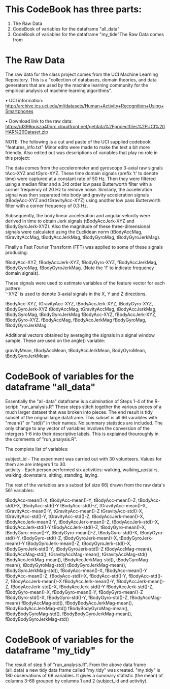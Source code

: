 


This CodeBook has three parts:
=============================

1) The Raw Data
2) CodeBook of variables for the dataframe "all_data"
3) CodeBook of variables for the dataframe "my_tide"The Raw Data comes from 


The Raw Data
===============

The raw data for the class project comes from the UCI Machine Learning Repository. 
This is a "collection of databases, domain theories, and data generators that are
used by the machine learning community for the empirical analysis of machine learning algorithms".

• UCI information: http://archive.ics.uci.edu/ml/datasets/Human+Activity+Recognition+Using+Smartphones

• Download link to the raw data: https://d396qusza40orc.cloudfront.net/getdata%2Fprojectfiles%2FUCI%20HAR%20Dataset.zip

NOTE: The following is a cut and paste of the UCI supplied codebook: "features_info.txt" 
Minor edits were made to make the text a bit more friendly.
Also edited out was descriptions of variables that play no role in this project:

The data comes from the accelerometer and gyroscope 3-axial raw signals tAcc-XYZ and tGyro-XYZ. 
These time domain signals (prefix 't' to denote time) were captured at a constant rate of 50 Hz. 
Then they were filtered using a median filter and a 3rd order low pass Butterworth filter with a corner frequency
of 20 Hz to remove noise. Similarly, the acceleration signal was then separated into body and gravity 
acceleration signals (tBodyAcc-XYZ and tGravityAcc-XYZ) using another low pass Butterworth filter with a corner frequency of 0.3 Hz. 

Subsequently, the body linear acceleration and angular velocity were derived in time to obtain Jerk signals 
(tBodyAccJerk-XYZ and tBodyGyroJerk-XYZ). Also the magnitude of these three-dimensional signals were calculated
using the Euclidean norm (tBodyAccMag, tGravityAccMag, tBodyAccJerkMag, tBodyGyroMag, tBodyGyroJerkMag). 

Finally a Fast Fourier Transform (FFT) was applied to some of these signals producing:

fBodyAcc-XYZ, 
fBodyAccJerk-XYZ, 
fBodyGyro-XYZ, 
fBodyAccJerkMag,
fBodyGyroMag, 
fBodyGyroJerkMag. 
(Note the 'f' to indicate frequency domain signals). 

These signals were used to estimate variables of the feature vector for each pattern:  
'-XYZ' is used to denote 3-axial signals in the X, Y and Z directions.

tBodyAcc-XYZ, tGravityAcc-XYZ, tBodyAccJerk-XYZ, tBodyGyro-XYZ, tBodyGyroJerk-XYZ
tBodyAccMag, tGravityAccMag, tBodyAccJerkMag, tBodyGyroMag, tBodyGyroJerkMag
fBodyAcc-XYZ, fBodyAccJerk-XYZ, fBodyGyro-XYZ. fBodyAccMag, fBodyAccJerkMag
fBodyGyroMag, fBodyGyroJerkMag

Additional vectors obtained by averaging the signals in a signal window sample. 
These are used on the angle() variable:

gravityMean, tBodyAccMean, tBodyAccJerkMean, BodyGyroMean, tBodyGyroJerkMean


CodeBook of variables for the dataframe "all_data"
==================================================

Essentially the "all-data" dataframe is a culmination of Steps 1-4 of the R-script: "run_analysis.R"
These steps stitch together the various pieces of a much larger dataset that was broken into pieces.
The end result is tidy subset of the orignal large dataframe.
This subset is all 66 varaibles with "mean()" or "std()" in their names. 
No summary statistics are included.
The only change to any vector of variables involves the conversion of the intergers 1-6 into their descriptive labels. 
This is explained thouroughly in the comments of "run_analysis.R".

The complete list of variables:

subject_id -  The experiment was carried out with 30 volunteers. Values for them are are integers 1 to 30.  
activity - Each person performed six activities: walking, walking_upstairs, walking_downstairs, sitting, standing, laying.

The rest of the variables are a subset (of size 66) drawn from the raw data's 561 variables:

tBodyAcc-mean()-X, tBodyAcc-mean()-Y, tBodyAcc-mean()-Z, tBodyAcc-std()-X, tBodyAcc-std()-Y
tBodyAcc-std()-Z, tGravityAcc-mean()-X, tGravityAcc-mean()-Y, tGravityAcc-mean()-Z
tGravityAcc-std()-X, tGravityAcc-std()-Y, tGravityAcc-std()-Z, tBodyAccJerk-mean()-X, 
tBodyAccJerk-mean()-Y, tBodyAccJerk-mean()-Z, tBodyAccJerk-std()-X, tBodyAccJerk-std()-Y
tBodyAccJerk-std()-Z, tBodyGyro-mean()-X, tBodyGyro-mean()-Y, tBodyGyro-mean()-Z, tBodyGyro-std()-X, 
tBodyGyro-std()-Y, tBodyGyro-std()-Z, tBodyGyroJerk-mean()-X, tBodyGyroJerk-mean()-Y
tBodyGyroJerk-mean()-Z, tBodyGyroJerk-std()-X, tBodyGyroJerk-std()-Y, tBodyGyroJerk-std()-Z
tBodyAccMag-mean(), tBodyAccMag-std(), tGravityAccMag-mean(), tGravityAccMag-std()
tBodyAccJerkMag-mean(), tBodyAccJerkMag-std(), tBodyGyroMag-mean(), tBodyGyroMag-std()
tBodyGyroJerkMag-mean(), tBodyGyroJerkMag-std(), fBodyAcc-mean()-X, fBodyAcc-mean()-Y
fBodyAcc-mean()-Z, fBodyAcc-std()-X, fBodyAcc-std()-Y, fBodyAcc-std()-Z, fBodyAccJerk-mean()-X
fBodyAccJerk-mean()-Y, fBodyAccJerk-mean()-Z, fBodyAccJerk-std()-X, fBodyAccJerk-std()-Y
fBodyAccJerk-std()-Z, fBodyGyro-mean()-X, fBodyGyro-mean()-Y, fBodyGyro-mean()-Z
fBodyGyro-std()-X, fBodyGyro-std()-Y, fBodyGyro-std()-Z, fBodyAccMag-mean()
fBodyAccMag-std(), fBodyBodyAccJerkMag-mean(), fBodyBodyAccJerkMag-std()
fBodyBodyGyroMag-mean(), fBodyBodyGyroMag-std(), fBodyBodyGyroJerkMag-mean(), fBodyBodyGyroJerkMag-std()


CodeBook of variables for the dataframe "my_tidy"
==================================================

The result of step 5 of "run_analysis.R".
From the above data frame (all_data) a new tidy data frame called "my_tidy" was created.
"my_tidy" is 180 observations of 68 variables.
It gives a summary statistic (the mean) of columns 3-68 grouped by columns 1 and 2 (subject_id and activity).







